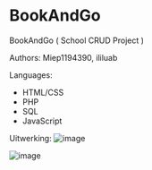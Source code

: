 # BookAndGo
BookAndGo ( School CRUD Project )

Authors: Miep1194390, ililuab

Languages:
- HTML/CSS
- PHP
- SQL
- JavaScript


Uitwerking:
![image](https://user-images.githubusercontent.com/91285462/170023655-84148f71-1750-4589-8803-12234dc43dd5.png)

![image](https://user-images.githubusercontent.com/94444127/174592877-3b1bd185-1c70-4cf6-8a09-428137105bce.png)

